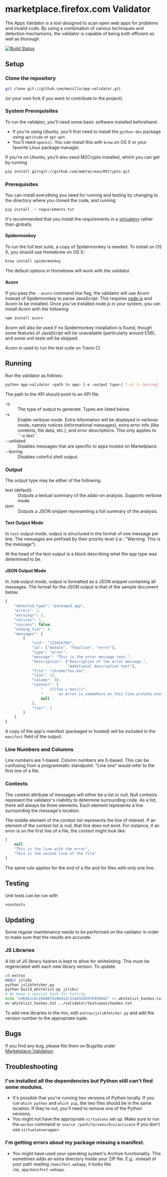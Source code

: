 # marketplace.firefox.com Validator

The Apps Validator is a tool designed to scan open web apps for
problems and invalid code. By using a combination of various techniques and
detection mechanisms, the validator is capable of being both efficient as well
as thorough.

[![Build Status](https://travis-ci.org/mozilla/app-validator.png?branch=master)](https://travis-ci.org/mozilla/app-validator)

## Setup

### Clone the repository

```bash
git clone git://github.com/mozilla/app-validator.git
```

(or your own fork if you want to contribute to the project).

### System Prerequisites

To run the validator, you'll need some basic software installed beforehand.

- If you're using Ubuntu, you'll first need to install the `python-dev`
  package using `aptitude` or `apt-get`.
- You'll need `openssl`. You can install this with `brew` on OS X or your
  favorite Linux package manager.

If you're on Ubuntu, you'll also need M2Crypto installed, which you can get
by running

```bash
pip install git+git://github.com/ametaireau/M2Crypto.git
```

### Prerequisites

You can install everything you need for running and testing by changing to the
directory where you cloned the code, and running

```bash
pip install -r requirements.txt
```

It's recommended that you install the requirements in a
[virtualenv](https://pypi.python.org/pypi/virtualenv) rather than globally.

#### Spidermonkey

To run the full test suite, a copy of Spidermonkey is needed. To install on
OS X, you should use Homebrew on OS X:

```bash
brew install spidermonkey
```

The default options in Homebrew will work with the validator.


#### Acorn

If you pass the `--acorn` command line flag, the validator will use Acorn
instead of Spidermonkey to parse JavaScript. This requires [node.js](http://nodejs.org/)
and Acorn to be installed. Once you've installed node.js in your system, you can install
Acorn with the following:

```bash
npm install acorn
```

Acorn will also be used if no Spidermonkey installation is found, though some
features of JavaScript will be unavailable (particularly around ES6), and some
unit tests will be skipped.

Acorn is used to run the test suite on Travis CI.


## Running

Run the validator as follows:

```bash
python app-validator <path to app> [-o <output type>] [-v] [--boring] [--unlisted]
```

The path to the XPI should point to an XPI file.

<dl>
    <dt>-o
    <dd>The type of output to generate. Types are listed below.
    <dt>-v
    <dd>Enable verbose mode. Extra information will be displayed in verbose mode,
    namely notices (informational messages), extra error info (like contexts, file
    data, etc.), and error descriptions. This only applies to ``-o text``.
    <dt>--unlisted
    <dd>Disables messages that are specific to apps hosted on Marketplace.
    <dt>--boring
    <dd>Disables colorful shell output.
</dl>

### Output

The output type may be either of the following:

<dl>
    <dt>text (default)
    <dd>Outputs a textual summary of the addo-on analysis. Supports verbose mode.
    <dt>json
    <dd>Outputs a JSON snippet representing a full summary of the analysis.
</dl>


#### Text Output Mode

In `text` output mode, output is structured in the format of one
message per line. The messages are prefixed by their priority level
(i.e.: "Warning: This is the message").

At the head of the text output is a block describing what the app type was
determined to be.


#### JSON Output Mode

In `JSON` output mode, output is formatted as a JSON snippet
containing all messages. The format for the JSON output is that of the
sample document below.


```js
{
    "detected_type": "packaged_app",
    "errors": 2,
    "warnings": 1,
    "notices": 1,
    "success": false,
    "ending_tier": 4,
    "messages": [
        {
            "uid": "123456789",
            "id": ["module", "function", "error"],
            "type": "error",
            "message": "This is the error message text.",
            "description": ["Description of the error message.",
                            "Additional description text"],
            "file": "chrome/foo.bar",
            "line": 12,
            "column": 50,
            "context": [
                "   if(foo = bar())",
                "       an_error_is_somewhere_on_this_line.prototy.eval('whatever');",
                null
            ],
            "tier": 2
        }
    ]
}
```

A copy of the app's manifest (packaged or hosted) will be included in the
`manifest` field of the output.


### Line Numbers and Columns

Line numbers are 1-based. Column numbers are 0-based. This can be
confusing from a programmatic standpoint. "Line one" would refer to
the first line of a file.

### Contexts

The context attribute of messages will either be a list or null. Null
contexts represent the validator's inability to determine surrounding
code. As a list, there will always be three elements. Each element
represents a line surrounding the message's location.

The middle element of the context list represents the line of interest. If
an element of the context list is null, that line does not exist. For
instance, if an error is on the first line of a file, the context might
look like:

```js
[
    null,
    "This is the line with the error",
    "This is the second line of the file"
]
```

The same rule applies for the end of a file and for files with only one line.


## Testing

Unit tests can be run with

```bash
nosetests
```


## Updating

Some regular maintenance needs to be performed on the validator in order to
make sure that the results are accurate.

### JS Libraries

A list of JS library hashes is kept to allow for whitelisting. This must be
regenerated with each new library version. To update:

```bash
cd extras
mkdir jslibs
python jslibfetcher.py
python build_whitelist.py jslibs/
# We keep a special hash for testing
echo "e96461c6c19608f528b4a3c33a032b697b999b62" >> whitelist_hashes.txt
mv whitelist_hashes.txt ../validator/testcases/hashes.txt
```

To add new libraries to the mix, edit `extras/jslibfetcher.py` and add the
version number to the appropriate tuple.

## Bugs

If you find any bug, please file them on Bugzilla under
[Marketplace::Validation](https://bugzilla.mozilla.org/enter_bug.cgi?product=Marketplace&component=Validation).

## Troubleshooting

### I've installed all the dependencies but Python still can't find some modules.

- It's possible that you're running two versions of Python locally. If you
  run `which python` and `which pip`, the two files should be in the same
  location. If they're not, you'll need to remove one of the Python versions.
- You might not have the appropriate `virtualenv` set up. Make sure to run the
  `workon` command or `source /path/to/venv/bin/activate` if you don't use
  `virtualenvwrapper`.

### I'm getting errors about my package missing a manifest.

- You might have used your operating system's Archive functionality. This
  sometimes adds an extra directory inside your ZIP file. E.g.: instead of your
  path reading `/manifest.webapp`, it looks like `/my_app/manifest.webapp`.
